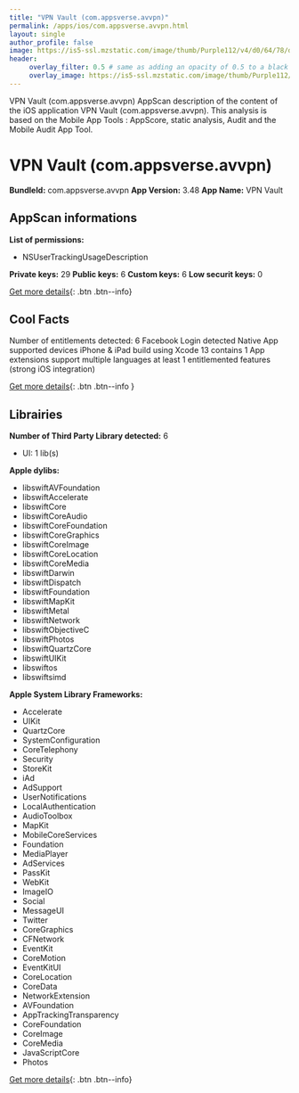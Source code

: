 ```yaml
---
title: "VPN Vault (com.appsverse.avvpn)"
permalink: /apps/ios/com.appsverse.avvpn.html
layout: single
author_profile: false
image: https://is5-ssl.mzstatic.com/image/thumb/Purple112/v4/d0/64/78/d06478b1-71a9-9b16-fba5-22745ea20b92/AppIcon-0-0-1x_U007emarketing-0-0-0-7-0-0-sRGB-0-0-0-GLES2_U002c0-512MB-85-220-0-0.png/512x512bb.jpg
header: 
     overlay_filter: 0.5 # same as adding an opacity of 0.5 to a black background
     overlay_image: https://is5-ssl.mzstatic.com/image/thumb/Purple112/v4/d0/64/78/d06478b1-71a9-9b16-fba5-22745ea20b92/AppIcon-0-0-1x_U007emarketing-0-0-0-7-0-0-sRGB-0-0-0-GLES2_U002c0-512MB-85-220-0-0.png/512x512bb.jpg
---
```

VPN Vault (com.appsverse.avvpn) AppScan description of the content of the iOS application VPN Vault (com.appsverse.avvpn). This analysis is based on the Mobile App Tools : AppScore, static analysis, Audit and the Mobile Audit App Tool.

# VPN Vault (com.appsverse.avvpn)

**BundleId:** com.appsverse.avvpn
**App Version:** 3.48
**App Name:** VPN Vault


## AppScan informations 

**List of permissions:** 
- NSUserTrackingUsageDescription
  
  
**Private keys:** 29
**Public keys:** 6
**Custom keys:** 6
**Low securit keys:** 0
  
[Get more details](/pricing.html){: .btn .btn--info}

## Cool Facts

Number of entitlements detected: 6
Facebook Login detected
Native App
supported devices iPhone & iPad
build using Xcode 13
contains 1 App extensions
support multiple languages
at least 1 entitlemented features (strong iOS integration)
  
[Get more details](/pricing.html){: .btn .btn--info }

## Librairies 
**Number of Third Party Library detected:** 6
- UI: 1 lib(s)


**Apple dylibs:**
- libswiftAVFoundation
- libswiftAccelerate
- libswiftCore
- libswiftCoreAudio
- libswiftCoreFoundation
- libswiftCoreGraphics
- libswiftCoreImage
- libswiftCoreLocation
- libswiftCoreMedia
- libswiftDarwin
- libswiftDispatch
- libswiftFoundation
- libswiftMapKit
- libswiftMetal
- libswiftNetwork
- libswiftObjectiveC
- libswiftPhotos
- libswiftQuartzCore
- libswiftUIKit
- libswiftos
- libswiftsimd


**Apple System Library Frameworks:**
- Accelerate
- UIKit
- QuartzCore
- SystemConfiguration
- CoreTelephony
- Security
- StoreKit
- iAd
- AdSupport
- UserNotifications
- LocalAuthentication
- AudioToolbox
- MapKit
- MobileCoreServices
- Foundation
- MediaPlayer
- AdServices
- PassKit
- WebKit
- ImageIO
- Social
- MessageUI
- Twitter
- CoreGraphics
- CFNetwork
- EventKit
- CoreMotion
- EventKitUI
- CoreLocation
- CoreData
- NetworkExtension
- AVFoundation
- AppTrackingTransparency
- CoreFoundation
- CoreImage
- CoreMedia
- JavaScriptCore
- Photos


  
[Get more details](/pricing.html){: .btn .btn--info}

